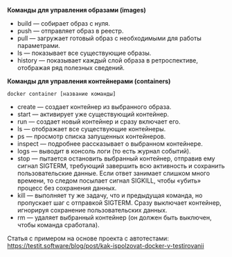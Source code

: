 **Команды для управления образами (images)**

- build — собирает образ с нуля.
- push — отправляет образ в реестр.
- pull — загружает готовый образ с необходимыми для работы параметрами.
- ls — показывает все существующие образы.
- history — показывает каждый слой образа в ретроспективе, отображая ряд полезных сведений.

**Команды для управления контейнерами (containers)**

`docker container [название команды]`

- create — создает контейнер из выбранного образа.
- start — активирует уже существующий контейнер.
- run — создает новый контейнер и сразу включает его.
- ls — отображает все существующие контейнеры.
- ps — просмотр списка запущенных контейнеров.
- inspect — подробнее рассказывает о выбранном контейнере.
- logs — выводит в консоль логи (то есть журнал событий).
- stop — пытается остановить выбранный контейнер, отправив ему сигнал SIGTERM, требующий 
  завершить всю активность и сохранить пользовательские данные. Если ответ занимает слишком много времени, то следом посылает сигнал SIGKILL, чтобы «убить» процесс без сохранения данных.
- kill — выполняет ту же задачу, что и предыдущая команда, но пропускает шаг с отправкой SIGTERM. 
  Сразу выключает контейнер, игнорируя сохранение пользовательских данных.
- rm — удаляет выбранный контейнер (он должен быть выключен, чтобы команда сработала).

Статья с примером на основе проекта с автотестами:
https://testit.software/blog/post/kak-ispolzovat-docker-v-testirovanii
